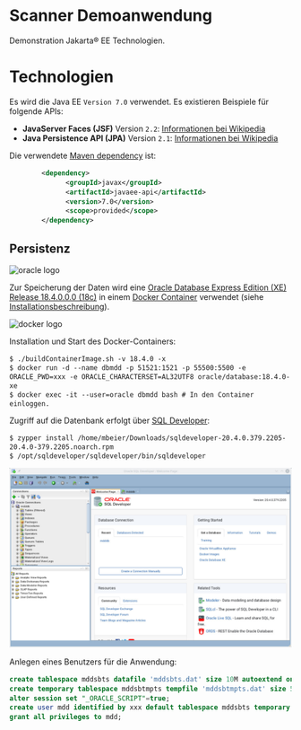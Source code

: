 # Scanner Demoanwendung

Demonstration Jakarta&reg; EE Technologien.

# Technologien
Es wird die Java EE `Version 7.0` verwendet. Es existieren Beispiele für folgende APIs:
- **JavaServer Faces (JSF)** Version `2.2`: [Informationen bei Wikipedia](https://de.wikipedia.org/wiki/JavaServer_Faces)
- **Java Persistence API (JPA)** Version `2.1`: [Informationen bei Wikipedia](https://de.wikipedia.org/wiki/Java_Persistence_API)

Die verwendete [Maven dependency](https://mvnrepository.com/artifact/javax/javaee-api/7.0) ist:

```xml
        <dependency>
              <groupId>javax</groupId>
              <artifactId>javaee-api</artifactId>
              <version>7.0</version>
              <scope>provided</scope>
        </dependency>
```

## Persistenz
![oracle logo](https://upload.wikimedia.org/wikipedia/commons/thumb/5/50/Oracle_logo.svg/663px-Oracle_logo.svg.png "Oracle")<p/>
Zur Speicherung der Daten wird eine
[Oracle Database Express Edition (XE) Release 18.4.0.0.0 (18c)](https://www.oracle.com/database/technologies/xe-downloads.html) in einem [Docker Container](https://github.com/oracle/docker-images) verwendet
(siehe [Installationsbeschreibung](https://blogs.oracle.com/oraclemagazine/deliver-oracle-database-18c-express-edition-in-containers)).

![docker logo](https://www.docker.com/sites/default/files/d8/2019-07/Moby-logo.png)<p/>
Installation und Start des Docker-Containers:

```console
$ ./buildContainerImage.sh -v 18.4.0 -x
$ docker run -d --name dbmdd -p 51521:1521 -p 55500:5500 -e ORACLE_PWD=xxx -e ORACLE_CHARACTERSET=AL32UTF8 oracle/database:18.4.0-xe
$ docker exec -it --user=oracle dbmdd bash # In den Container einloggen.
```

Zugriff auf die Datenbank erfolgt über [SQL Developer](https://www.oracle.com/tools/downloads/sqldev-downloads.html):

```console
$ zypper install /home/mbeier/Downloads/sqldeveloper-20.4.0.379.2205-20.4.0-379.2205.noarch.rpm
$ /opt/sqldeveloper/sqldeveloper/bin/sqldeveloper
```
![sqldeveloper](doc/images/SQLDeveloper.jpg "SQL Developer")

Anlegen eines Benutzers für die Anwendung:

```sql
create tablespace mddsbts datafile 'mddsbts.dat' size 10M autoextend on;
create temporary tablespace mddsbtmpts tempfile 'mddsbtmpts.dat' size 5M autoextend on;
alter session set "_ORACLE_SCRIPT"=true;
create user mdd identified by xxx default tablespace mddsbts temporary tablespace mddsbtmpts;
grant all privileges to mdd;
```
